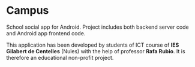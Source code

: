 # Campus
School social app for Android. Project includes both backend server code and Android app frontend code.

This application has been developed by students of ICT course of **IES Gilabert de Centelles** (Nules) with the help of professor **Rafa Rubio**. It is therefore an educational non-profit project.

